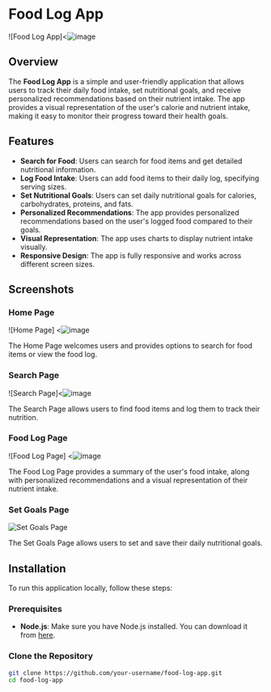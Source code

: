 # Food Log App

![Food Log App]<![image](https://github.com/user-attachments/assets/e5f523ec-31ed-44b6-b7fd-88db3f3c3e3c)
>

## Overview

The **Food Log App** is a simple and user-friendly application that allows users to track their daily food intake, set nutritional goals, and receive personalized recommendations based on their nutrient intake. The app provides a visual representation of the user's calorie and nutrient intake, making it easy to monitor their progress toward their health goals.

## Features

- **Search for Food**: Users can search for food items and get detailed nutritional information.
- **Log Food Intake**: Users can add food items to their daily log, specifying serving sizes.
- **Set Nutritional Goals**: Users can set daily nutritional goals for calories, carbohydrates, proteins, and fats.
- **Personalized Recommendations**: The app provides personalized recommendations based on the user's logged food compared to their goals.
- **Visual Representation**: The app uses charts to display nutrient intake visually.
- **Responsive Design**: The app is fully responsive and works across different screen sizes.

## Screenshots

### Home Page
![Home Page] <![image](https://github.com/user-attachments/assets/aa39db90-6452-4c8b-8146-b2483b75865a)
>

The Home Page welcomes users and provides options to search for food items or view the food log.

### Search Page
![Search Page]<![image](https://github.com/user-attachments/assets/8b53d2f7-f06a-44cd-8f89-ec12bc35ab25)
>

The Search Page allows users to find food items and log them to track their nutrition.

### Food Log Page
![Food Log Page] <![image](https://github.com/user-attachments/assets/6d668b61-a0e5-4a3e-9427-99b5d2867146)
>

The Food Log Page provides a summary of the user's food intake, along with personalized recommendations and a visual representation of their nutrient intake.

### Set Goals Page
![Set Goals Page](https://via.placeholder.com/1200x600) <!-- Add your own screenshot URL here -->

The Set Goals Page allows users to set and save their daily nutritional goals.

## Installation

To run this application locally, follow these steps:

### Prerequisites

- **Node.js**: Make sure you have Node.js installed. You can download it from [here](https://nodejs.org/).

### Clone the Repository

```bash
git clone https://github.com/your-username/food-log-app.git
cd food-log-app


